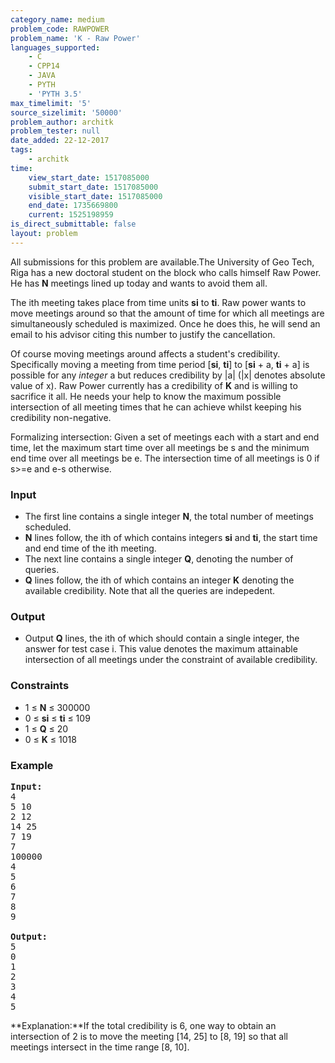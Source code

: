 ```yaml
---
category_name: medium
problem_code: RAWPOWER
problem_name: 'K - Raw Power'
languages_supported:
    - C
    - CPP14
    - JAVA
    - PYTH
    - 'PYTH 3.5'
max_timelimit: '5'
source_sizelimit: '50000'
problem_author: architk
problem_tester: null
date_added: 22-12-2017
tags:
    - architk
time:
    view_start_date: 1517085000
    submit_start_date: 1517085000
    visible_start_date: 1517085000
    end_date: 1735669800
    current: 1525198959
is_direct_submittable: false
layout: problem
---
```

All submissions for this problem are available.The University of Geo Tech, Riga has a new doctoral student on the block who calls himself Raw Power. He has **N** meetings lined up today and wants to avoid them all.

The ith meeting takes place from time units **si** to **ti**. Raw power wants to move meetings around so that the amount of time for which all meetings are simultaneously scheduled is maximized. Once he does this, he will send an email to his advisor citing this number to justify the cancellation.

Of course moving meetings around affects a student's credibility. Specifically moving a meeting from time period \[**si**, **ti**\] to \[**si** + a, **ti** + a\] is possible for any *integer* a but reduces credibility by |a| (|x| denotes absolute value of x). Raw Power currently has a credibility of **K** and is willing to sacrifice it all. He needs your help to know the maximum possible intersection of all meeting times that he can achieve whilst keeping his credibility non-negative.

 Formalizing intersection: Given a set of meetings each with a start and end time, let the maximum start time over all meetings be s and the minimum end time over all meetings be e. The intersection time of all meetings is 0 if s>=e and e-s otherwise.

### Input

- The first line contains a single integer **N**, the total number of meetings scheduled.
- **N** lines follow, the ith of which contains integers **si** and **ti**, the start time and end time of the ith meeting.
- The next line contains a single integer **Q**, denoting the number of queries.
- **Q** lines follow, the ith of which contains an integer **K** denoting the available credibility. Note that all the queries are indepedent.

### Output

- Output **Q** lines, the ith of which should contain a single integer, the answer for test case i. This value denotes the maximum attainable intersection of all meetings under the constraint of available credibility.

### Constraints

- 1 ≤ **N** ≤ 300000
- 0 ≤ **si** ≤ **ti** ≤ 109
- 1 ≤ **Q** ≤ 20
- 0 ≤ **K** ≤ 1018

### Example

<pre><b>Input:</b>
4
5 10
2 12
14 25
7 19
7
100000
4
5
6
7
8
9

<b>Output:</b>
5
0
1
2
3
4
5
</pre>
**Explanation:**If the total credibility is 6, one way to obtain an intersection of 2 is to move the meeting \[14, 25\] to \[8, 19\] so that all meetings intersect in the time range \[8, 10\].
